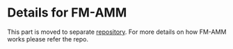 # Details for FM-AMM
This part is moved to separate [repository](https://github.com/kosunghun317/FMAMM_LVR). For more details on how FM-AMM works please refer the repo.